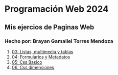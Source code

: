 # Programación Web 2024
## Mis ejercios de Paginas Web
### Hecho por: Brayan Gamaliel Torres Mendoza



1.  [03: Listas, multimedia y tablas](02_listas_multimedia_tablas/index.html)
2.  [04: Formularios y Metadatos](03_formularios_y_metadatos/index.html)
3.  [05: Css Basico](05_css_basico/index.html)
4.  [06: Css dimensiones](06_css_dimensiones/index.html)






